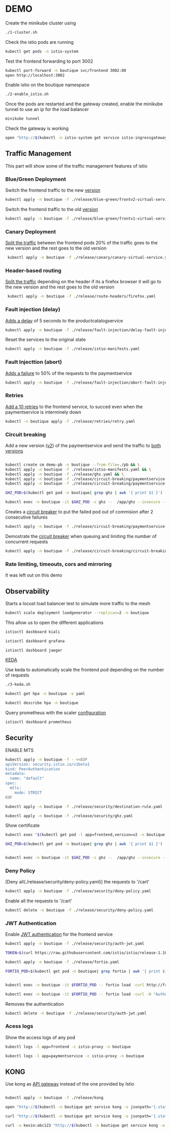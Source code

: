 # DEMO

Create the minikube cluster using

```bash
./1-cluster.sh
```

Check the istio pods are running

```bash
kubectl get pods -n istio-system
```

Test the frontend forwarding to port 3002

```bash
kubectl port-forward -n boutique svc/frontend 3002:80
open http://localhost:3002
```

Enable istio on the boutique namespace

```bash
./2-enable_istio.sh
```

Once the pods are restarted and the gateway created, enable the minikube tunnel to use an ip for the load balancer

```bash
minikube tunnel
```

Check the gateway is working

```bash
open "http://$(kubectl -n istio-system get service istio-ingressgateway -o jsonpath='{.status.loadBalancer.ingress[0].ip}'):$(kubectl -n istio-system get service istio-ingressgateway -o jsonpath='{.spec.ports[?(@.name=="http2")].port}')"
```

## Traffic Management

This part will show some of the traffic management features of istio

### Blue/Green Deployment

Switch the frontend traffic to the new [version](./release/blue-green/frontv2-virtual-service.yaml)

```bash
kubectl apply -n boutique -f ./release/blue-green/frontv2-virtual-service.yaml
```

Switch the frontend traffic to the old [version](./release/blue-green/frontv1-virtual-service.yaml)

```bash
kubectl apply -n boutique -f ./release/blue-green/frontv1-virtual-service.yaml
```

### Canary Deployment

[Split the traffic](/release/canary/canary-virtual-service.yaml) between the frontend pods 20% of the traffic goes to the new version and the rest goes to the old version

```bash
 kubectl apply -n boutique -f ./release/canary/canary-virtual-service.yaml
 ```

### Header-based routing

[Split the traffic](./release/route-headers/firefox.yaml) depending on the header if its a firefox browser it will go to the new version and the rest goes to the old version

```bash
 kubectl apply -n boutique -f ./release/route-headers/firefox.yaml 
```

### Fault injection (delay)

[Adds a delay](/release/fault-injection/delay-fault-injection.yaml) of 5 seconds to the productcatalogservice

```bash
kubectl apply -n boutique -f ./release/fault-injection/delay-fault-injection.yaml
```

Reset the services to the original state

```bash
kubectl apply -n boutique -f ./release/istio-manifests.yaml
```

### Fault Injecttion (abort)

[Adds a failure](./release/fault-injection/abort-fault-injection.yaml) to 50% of the requests to the paymentservice

```bash
kubectl apply -n boutique -f ./release/fault-injection/abort-fault-injection.yaml
```

### Retries

[Add a 10 retries](./release/retries/retry.yaml) to the frontend service, to succed even when the paymentservice is interminely down

```bash
kubectl -n boutique apply -f ./release/retries/retry.yaml
```

### Circuit breaking

Add a new version ([v2](./release/circuit-breaking/paymentservice-v2.yaml)) of the paymentservice and send the traffic to [both versions](./release/circuit-breaking/paymentservice-splitting.yaml)

```bash

kubectl create cm demo-pb -n boutique --from-file=./pb && \
kubectl apply -n boutique -f ./release/istio-manifests.yaml && \
kubectl apply -n boutique -f ./release/ghz.yaml && \
kubectl apply -n boutique -f ./release/circuit-breaking/paymentservice-v2.yaml && \
kubectl apply -n boutique -f ./release/circuit-breaking/paymentservice-splitting.yaml

GHZ_POD=$(kubectl get pod -n boutique| grep ghz | awk '{ print $1 }')

kubectl exec -n boutique -it $GHZ_POD -c ghz --  /app/ghz --insecure --async --proto /app/pb/demo.proto --call hipstershop.PaymentService.Charge -c 4 -n 40 --rps 400 -d '{"amount": { "currency_code": "USD", "units": 10, "nanos": 0  }, "credit_card": { "credit_card_number": "4432-8015-6152-0454", "credit_card_expiration_year": 2022, "credit_card_expiration_month": 1, "credit_card_cvv": 123 }}' paymentservice:50051
```

Creates a [circuit breaker](./release/circuit-breaking/paymentservice-splitting-cb.yaml) to put the failed pod out of commision after 2 consecutive failures

```bash
kubectl apply -n boutique -f ./release/circuit-breaking/paymentservice-splitting-cb.yaml
```

Demostrate the [circuit breaker](./release/circuit-breaking/circuit-breaking.yaml) when queuing and limiting the number of concurrent requests

```bash
kubectl apply -n boutique -f ./release/circuit-breaking/circuit-breaking.yaml
```

### Rate limiting, timeouts, cors and mirroring

It was left out on this demo

## Observability

Starts a locust load balancer test to simulate more traffic to the mesh

```bash
kubectl scale deployment loadgenerator --replicas=2 -n boutique
```

This allow us to open the different applications

```bash
istioctl dashboard kiali

istioctl dashboard grafana

istioctl dashboard jaeger
```

[KEDA](https://keda.sh/docs/2.3/scalers/)

Use keda to automatically scale the frontend pod depending on the number of requests

```bash
./3-keda.sh

kubectl get hpa -n boutique -o yaml

kubectl describe hpa -n boutique
```

Query prometheus with the scaler [configuration](./release/keda/scaler.yaml)

```bash
istioctl dashboard prometheus
```

## Security

ENABLE MTS

```bash
kubectl apply -n boutique -f - <<EOF
apiVersion: security.istio.io/v1beta1
kind: PeerAuthentication
metadata:
  name: "default"
spec:
  mtls:
    mode: STRICT
EOF

kubectl apply -n boutique -f ./release/security/destination-rule.yaml

kubectl apply -n boutique -f ./release/security/ghz.yaml
```

Show certificate

```bash
kubectl exec "$(kubectl get pod -l app=frontend,version=v2 -n boutique -o jsonpath={.items..metadata.name})" -c istio-proxy -n boutique -- openssl s_client -showcerts -connect paymentservice:50051
```

```bash
GHZ_POD=$(kubectl get pod -n boutique| grep ghz | awk '{ print $1 }')


kubectl exec -n boutique -it $GHZ_POD -c ghz --  /app/ghz --insecure --async --proto /app/pb/demo.proto --call hipstershop.PaymentService.Charge -c 4 -n 40 --rps 400 -d '{"amount": { "currency_code": "USD", "units": 10, "nanos": 0  }, "credit_card": { "credit_card_number": "4432-8015-6152-0454", "credit_card_expiration_year": 2022, "credit_card_expiration_month": 1, "credit_card_cvv": 123 }}' paymentservice:50051
```

### Deny Policy

[Deny all(./release/security/deny-policy.yaml)] the requests to '/cart'

```bash
kubectl apply -n boutique -f ./release/security/deny-policy.yaml
```

Enable all the requests to '/cart'

```bash
kubectl delete -n boutique -f ./release/security/deny-policy.yaml
```

### JWT Authentication

Enable [JWT authentication](./release/security/auth-jwt.yaml) for the frontend service

```bash
kubectl apply -n boutique -f ./release/security/auth-jwt.yaml

TOKEN=$(curl https://raw.githubusercontent.com/istio/istio/release-1.10/security/tools/jwt/samples/demo.jwt -s) && echo "$TOKEN" | cut -d '.' -f2 - | base64 --decode -

kubectl apply -n boutique -f ./release/fortio.yaml 

FORTIO_POD=$(kubectl get pod -n boutique| grep fortio | awk '{ print $1 }')


kubectl exec -n boutique -it $FORTIO_POD -- fortio load -curl http://frontend/cart

kubectl exec -n boutique -it $FORTIO_POD -- fortio load -curl -H "Authorization: Bearer $TOKEN" http://frontend/cart
```

Removes the authentication

```bash
kubectl delete -n boutique -f ./release/security/auth-jwt.yaml
```

### Acess logs

Show the access logs of any pod

```bash
kubectl logs -l app=frontend -c istio-proxy -n boutique

kubectl logs -l app=paymentservice -c istio-proxy -n boutique
```

## KONG

Use kong as [API gateway](./release/kong/kong.yaml) instead of the one provided by Istio

```bash

kubectl apply -n boutique -f ./release/kong 

open "http://$(kubectl -n boutique get service kong -o jsonpath='{.status.loadBalancer.ingress[0].ip}'):$(kubectl -n boutique get service kong -o jsonpath='{.spec.ports[?(@.name=="http2")].port}')"

curl "http://$(kubectl -n boutique get service kong -o jsonpath='{.status.loadBalancer.ingress[0].ip}'):$(kubectl -n boutique get service kong -o jsonpath='{.spec.ports[?(@.name=="http2")].port}')/api" 

curl -u kevin:abc123 "http://$(kubectl -n boutique get service kong -o jsonpath='{.status.loadBalancer.ingress[0].ip}'):$(kubectl -n boutique get service kong -o jsonpath='{.spec.ports[?(@.name=="http2")].port}')/api"

```

<!-- ```bash
curl -I "http://$(kubectl -n istio-system get service istio-ingressgateway -o jsonpath='{.status.loadBalancer.ingress[0].ip}'):$(kubectl -n istio-system get service istio-ingressgateway -o jsonpath='{.spec.ports[?(@.name=="http2")].port}')"

curl -I -H "Authentication: Bearer asdf" "http://$(kubectl -n istio-system get service istio-ingressgateway -o jsonpath='{.status.loadBalancer.ingress[0].ip}'):$(kubectl -n istio-system get service istio-ingressgateway -o jsonpath='{.spec.ports[?(@.name=="http2")].port}')"

``` -->
